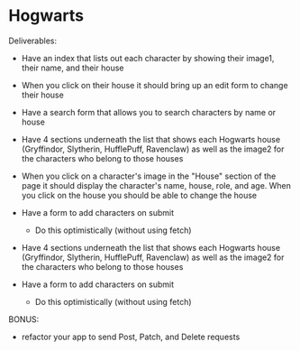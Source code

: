 # Hogwarts

Deliverables:

- Have an index that lists out each character by showing their image1, their name, and their house
- When you click on their house it should bring up an edit form to change their house
- Have a search form that allows you to search characters by name or house



- Have 4 sections underneath the list that shows each Hogwarts house (Gryffindor, Slytherin, HufflePuff, Ravenclaw) as well as the image2 for the characters who belong to those houses
- When you click on a character's image in the "House" section of the page it should display the character's name, house, role, and age. When you click on the house you should be able to change the house

- Have a form to add characters on submit
  - Do this optimistically (without using fetch)
- Have 4 sections underneath the list that shows each Hogwarts house (Gryffindor, Slytherin, HufflePuff, Ravenclaw) as well as the image2 for the characters who belong to those houses
- Have a form to add characters on submit
  - Do this optimistically (without using fetch)


BONUS:
- refactor your app to send Post, Patch, and Delete requests
